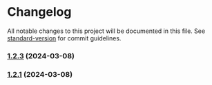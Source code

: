 # Changelog

All notable changes to this project will be documented in this file. See [standard-version](https://github.com/conventional-changelog/standard-version) for commit guidelines.

### [1.2.3](https://github.com/byteark/video-upload-sdk-js/compare/v1.2.1...v1.2.3) (2024-03-08)

### [1.2.1](https://github.com/byteark/video-upload-sdk-js/compare/v1.0.0...v1.2.1) (2024-03-08)
